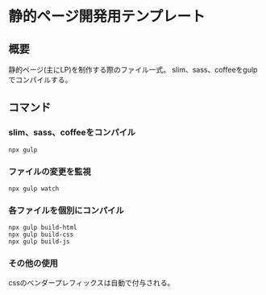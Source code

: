 # 静的ページ開発用テンプレート
## 概要
静的ページ(主にLP)を制作する際のファイル一式。
slim、sass、coffeeをgulpでコンパイルする。
## コマンド
### slim、sass、coffeeをコンパイル
```
npx gulp
```
### ファイルの変更を監視
```
npx gulp watch
```
### 各ファイルを個別にコンパイル
```
npx gulp build-html
npx gulp build-css
npx gulp build-js
```
### その他の使用
cssのベンダープレフィックスは自動で付与される。

